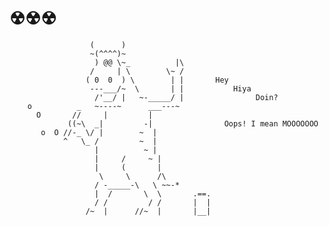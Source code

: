# ☢☢☢

                      (      )
                      ~(^^^^)~
                       ) @@ \~_          |\
                      /     | \        \~ /
                     ( 0  0  ) \        | |       Hey
                      ---___/~  \       | |           Hiya
                       /'__/ |   ~-_____/ |                Doin?
        o          _   ~----~      ___---~
          O       //     |         |
                 ((~\  _|         -|                Oops! I mean MOOOOOOO
           o  O //-_ \/ |        ~  |
                ^   \_ /         ~  |
                       |          ~ |
                       |     /     ~ |
                       |     (       |
                        \     \      /\               
                       / -_____-\   \ ~~-*
                       |  /       \  \       .==.
                       / /         / /       |  |
                     /~  |      //~  |       |__|





